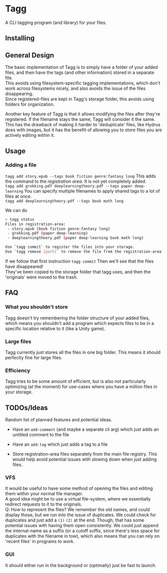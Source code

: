 # Tagg

A CLI tagging program (and library) for your files.  
  
## Installing
  
## General Design
The basic implementation of Tagg is to simply have a folder of your added files, and then have the tags (and other information) stored in a separate file.  
This avoids using filesystem-specific tagging implementations, which don't work across filesystems nicely, and also avoids the issue of the files disappearing.  
Since registered-files are kept in Tagg's storage folder, this avoids using folders for organization.  
  
Another key feature of Tagg is that it allows modifying the files after they're registered. If the filename stays the same, Tagg will consider it the same.  
This has the drawback of making it harder to 'deduplicate' files, like Hydrus does with images, but it has the benefit of allowing you to store files you are actively editing within it.  

## Usage
### Adding a file 
`tagg add story.epub --tags book fiction genre:fantasy long`
This adds the command to the *registration area*. It is not yet completely added.  
`tagg add grokking.pdf deeplearningtheory.pdf --tags paper deep-learning`
You can specify multiple filenames to apply shared tags to a lot of files at once.  
`tagg add deeplearningtheory.pdf --tags book math long`

We can do
```bash
> tagg status
Files in registration-area:
 - story.epub (book fiction genre:fantasy long)
 - grokking.pdf (paper deep-learning)
 - deeplearningtheory.pdf (paper deep-learning book math long)

Use `tagg commit` to register the files into your storage.  
Use `tagg remove [path]` to remove the file from the registration-area
```
If we follow that first instruction
`tagg commit`
Then we'll see that the files have disappeared!  
They've been copied to the storage folder that tagg uses, and then the 'originals' were moved to the trash.  



## FAQ  
### What you shouldn't store
Tagg doesn't try remembering the folder structure of your added files, which means you shouldn't add a program which expects files to be in a specific location relative to it (like a Unity game).  

### Large files
Tagg currently just stores all the files in one big folder. This means it should perfectly fine for large files.  
  
### Efficiency
Tagg tries to be some amount of efficient, but is also not particularly optimizing (at the moment) for use-cases where you have a million files in your storage.  

## TODOs/Ideas
Random list of planned features and potential ideas.

- Have an `add-comment` (and maybe a separate cli arg) which just adds an untitled comment to the file
- Have an `add-tag` which just adds a tag to a file

- Store registration-area files separately from the main file registry. This would help avoid potential issues with slowing down when just adding files.


### VFS
It would be useful to have some method of opening the files and editing them within your normal file manager.  
A good idea might be to use a virtual file-system, where we essentially redirect requests to it to the originals.  
Q: How to represent the files? We remember the old names, and could display those, but we run into the issue of duplicates.
  We could check for duplicates and just add a `(1)` `(2)` at the end. Though, that has some potential issues with having them open consistently.
  We could just append the internal-name as a suffix (or a cutoff suffix, since there's less space for duplicates with the filename in tow),
    which also means that you can rely on 'recent files' in programs to work.

### GUI
It should either run in the background or (optimally) just be fast to launch.  
